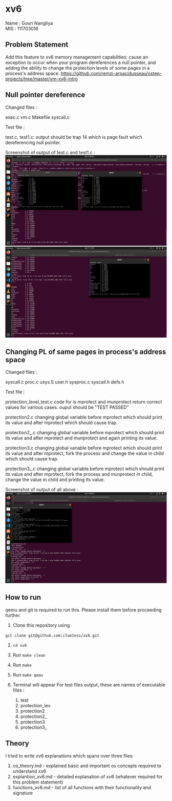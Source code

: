 # xv6

Name : Gouri Nangliya<br>
MIS : 111703018

## Problem Statement
Add this feature to xv6 memory management capabilities: cause an exception to occur when your program dereferences a null pointer, and adding the ability to change the protection levels of some pages in a process's address space.
https://github.com/remzi-arpacidusseau/ostep-projects/tree/master/vm-xv6-intro

## Null pointer dereference

Changed files :

exec.c
vm.c 
Makefile
syscall.c 

Test file : 

test.c, test1.c:
    output should be trap 14 which is page fault which dereferencing null pointer.
    
Screenshot of output of test.c and test1.c :
![Output1](null_ptr.png)
![Output2](null_ptr2.png)

## Changing PL of same pages in process's address space

Changed files :

syscall.c
proc.c
usys.S
user.h
sysproc.c
syscall.h
defs.h

Test file : 

protection_level_test.c
    code for is mprotect and munprotect return correct values for various cases.
    ouput should be "TEST PASSED"

protection2.c
    changing global variable before mprotect which should print its value and after mprotect which should cause trap.

protection2_.c
    changing global variable before mprotect which should print its value and after mprotect and munprotect and again printing its value.

protection3.c
    changing global variable before mprotect which should print its value and after mprotect, fork the process and change the value in child which should cause trap.

protection3_.c
    changing global variable before mprotect which should print its value and after mprotect, fork the process and munprotect in child, change the value in child and printing its value.

Screenshot of output of all above :
![Output3](changing_pl.png)

## How to run

qemu and git is required to run this. Please install them before proceeding further.

1. Clone this repository using 

`git clone git@github.com:clue1ess/xv6.git`

2. `cd xv6` 

3. Run `make clean`

4. Run `make`

5. Run `make qemu`

6. Terminal will appear
    For test files output, these are names of executable files :
    1. test
    2. protection_lev
    3. protection2
    4. protection2_
    5. protection3
    6. protection3_

## Theory

I tried to write xv6 explanations which spans over three files:

1. os_theory.md - explained basic and important os concepts required to understand xv6
2. explantion_xv6.md - detailed explanation of xv6 (whatever required for this problem statement)
3. functions_xv6.md - list of all functions with their functionality and signature



